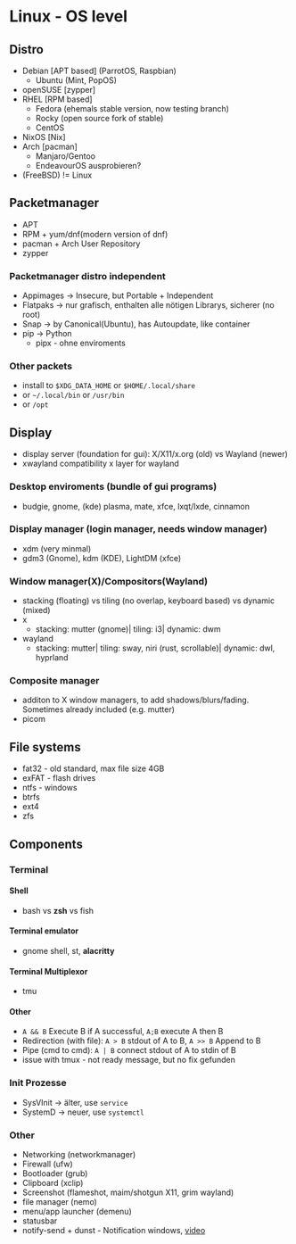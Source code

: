 # Linux - OS level
## Distro
- Debian [APT based] (ParrotOS, Raspbian)
  - Ubuntu (Mint, PopOS)
- openSUSE [zypper]
- RHEL [RPM based]
  - Fedora (ehemals stable version, now testing branch)
  - Rocky (open source fork of stable)
  - CentOS
- NixOS [Nix]
- Arch [pacman]
  - Manjaro/Gentoo
  - EndeavourOS ausprobieren?
- (FreeBSD) != Linux


## Packetmanager
- APT
- RPM + yum/dnf(modern version of dnf)
- pacman + Arch User Repository
- zypper
### Packetmanager distro independent
- Appimages -> Insecure, but Portable + Independent
- Flatpaks -> nur grafisch, enthalten alle nötigen Librarys, sicherer (no root)
- Snap -> by Canonical(Ubuntu), has Autoupdate, like container
- pip -> Python
    - pipx - ohne enviroments
### Other packets
- install to `$XDG_DATA_HOME` or `$HOME/.local/share`
- or `~/.local/bin` or `/usr/bin`
- or `/opt`

## Display
- display server (foundation for gui): X/X11/x.org (old) vs Wayland (newer)
- xwayland compatibility x layer for wayland
### Desktop enviroments (bundle of gui programs)
- budgie, gnome, (kde) plasma, mate, xfce, lxqt/lxde, cinnamon
### Display manager (login manager, needs window manager)
- xdm (very minmal)
- gdm3 (Gnome), kdm (KDE), LightDM (xfce)
### Window manager(X)/Compositors(Wayland)
- stacking (floating) vs tiling (no overlap, keyboard based) vs dynamic (mixed)
- x
	- stacking: mutter (gnome)| tiling: i3| dynamic: dwm
- wayland
	- stacking: mutter| tiling: sway, niri (rust, scrollable)| dynamic: dwl, hyprland
### Composite manager
- additon to X window managers, to add shadows/blurs/fading. Sometimes already included (e.g. mutter)
- picom

## File systems
- fat32 - old standard, max file size 4GB
- exFAT - flash drives
- ntfs - windows
- btrfs
- ext4
- zfs


## Components
### Terminal
#### Shell
- bash vs **zsh** vs fish
#### Terminal emulator
- gnome shell, st, **alacritty**
#### Terminal Multiplexor
- tmu
#### Other
- `A && B` Execute B if A successful, `A;B` execute A then B
- Redirection (with file): `A > B` stdout of A to B, `A >> B` Append to B
- Pipe (cmd to cmd): `A | B` connect stdout of A to stdin of B
- issue with tmux - not ready message, but no fix gefunden

### Init Prozesse
- SysVInit -> älter, use `service`
- SystemD -> neuer, use `systemctl`

### Other
- Networking (networkmanager)
- Firewall (ufw)
- Bootloader (grub)
- Clipboard (xclip)
- Screenshot (flameshot, maim/shotgun X11, grim wayland)
- file manager (nemo)
- menu/app launcher  (demenu)
- statusbar
- notify-send + dunst - Notification windows, [video](https://www.youtube.com/watch?v=cBx9P3bvDCk)

